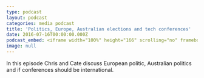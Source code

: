 ```yaml
---
type: podcast
layout: podcast
categories: media podcast
title: 'Politics, Europe, Australian elections and tech conferences'
date: 2016-07-16T00:00:00.000Z
podcast_embed: <iframe width="100%" height="166" scrolling="no" frameborder="no" src="https://w.soundcloud.com/player/?url=https%3A//api.soundcloud.com/tracks/273284242&amp;color=ff5500&amp;auto_play=false&amp;hide_related=false&amp;show_comments=true&amp;show_user=true&amp;show_reposts=false"></iframe>
image: null
---
```


In this episode Chris and Cate discuss European politic, Australian politics and if conferences should be international.
